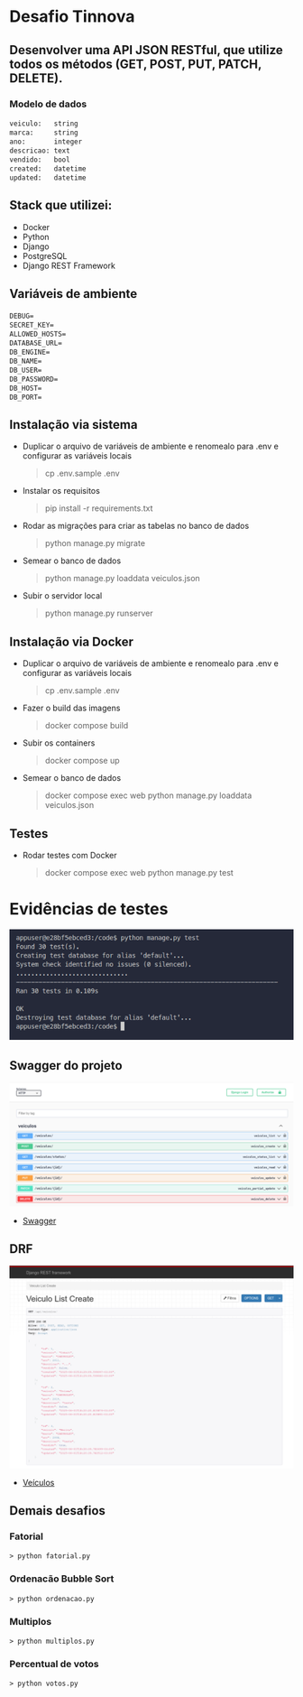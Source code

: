 # Desafio Tinnova

## Desenvolver uma API JSON RESTful, que utilize todos os métodos (GET, POST, PUT, PATCH, DELETE).

### Modelo de dados
    veiculo:   string
    marca:     string
    ano:       integer
    descricao: text
    vendido:   bool
    created:   datetime
    updated:   datetime

## Stack que utilizei:

- Docker
- Python
- Django
- PostgreSQL
- Django REST Framework

## Variáveis de ambiente

    DEBUG=
    SECRET_KEY=
    ALLOWED_HOSTS=
    DATABASE_URL=
    DB_ENGINE=
    DB_NAME=
    DB_USER=
    DB_PASSWORD=
    DB_HOST=
    DB_PORT=


## Instalação via sistema

- Duplicar o arquivo de variáveis de ambiente e renomealo para .env e configurar as variáveis locais
	> cp .env.sample .env

- Instalar os requisitos
	> pip install -r requirements.txt

- Rodar as migrações para criar as tabelas no banco de dados
	> python manage.py migrate
- Semear o banco de dados
	> python manage.py loaddata veiculos.json

- Subir o servidor local
	> python manage.py runserver

## Instalação via Docker

- Duplicar o arquivo de variáveis de ambiente e renomealo para .env e configurar as variáveis locais
	> cp .env.sample .env

- Fazer o build das imagens
	> docker compose build

- Subir os containers
	> docker compose up

- Semear o banco de dados
	> docker compose exec web python manage.py loaddata veiculos.json

## Testes
- Rodar testes com Docker
    > docker compose exec web python manage.py test

# Evidências de testes
![Evidência 01](static/tests.png "Evidência Testes")


## Swagger do projeto
![Evidência 01](static/swagger.png "Evidência Swagger")
- [Swagger](http://localhost:8000/swagger/)


## DRF
![Evidência 01](static/drf.png "Evidência DRF")
- [Veículos](http://localhost:8000/veiculos/)


## Demais desafios

### Fatorial
    > python fatorial.py

### Ordenacão Bubble Sort
    > python ordenacao.py

### Multiplos
    > python multiplos.py

### Percentual de votos
    > python votos.py
